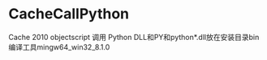 # CacheCallPython
Cache 2010 objectscript 调用 Python
DLL和PY和python*.dll放在安装目录bin
编译工具mingw64_win32_8.1.0
